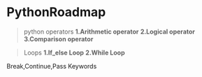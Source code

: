 # PythonRoadmap
> python operators
**1.Arithmetic operator**
**2.Logical operator**
**3.Comparison operator**

> Loops
**1.If_else Loop**
**2.While Loop**

Break,Continue,Pass Keywords


